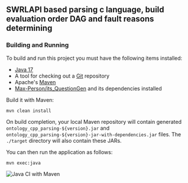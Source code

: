 ## SWRLAPI based parsing c language, build evaluation order DAG and fault reasons determining

### Building and Running

To build and run this project you must have the following items installed:

+ [Java 17](https://www.oracle.com/java/technologies/downloads/#java17)
+ A tool for checking out a [Git](http://git-scm.com/) repository
+ Apache's [Maven](http://maven.apache.org/index.html)
+ [Max-Person/its_QuestionGen](https://github.com/Max-Person/its_QuestionGen) and its dependencies installed

Build it with Maven:

    mvn clean install

On build completion, your local Maven repository will contain generated ```ontology_cpp_parsing-${version}.jar```
and ```ontology_cpp_parsing-${version}-jar-with-dependencies.jar``` files.
The ```./target``` directory will also contain these JARs.

You can then run the application as follows:

    mvn exec:java

![Java CI with Maven](https://github.com/ShadowGorn/ontology_cpp_parsing/workflows/Java%20CI%20with%20Maven/badge.svg)
